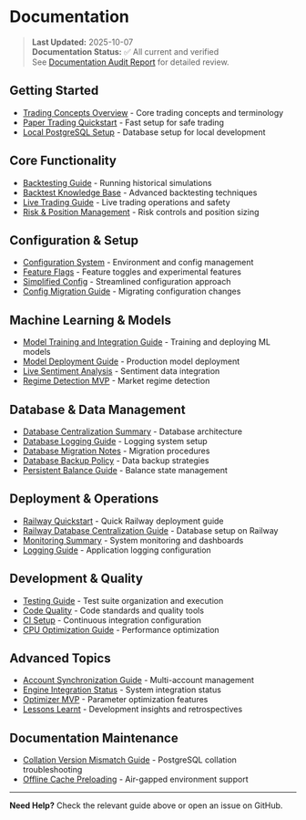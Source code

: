 # Documentation

> **Last Updated:** 2025-10-07  
> **Documentation Status:** ✅ All current and verified  
> See [Documentation Audit Report](../DOCUMENTATION_AUDIT_2025-10-07.md) for detailed review.

## Getting Started
- [Trading Concepts Overview](TRADING_CONCEPTS_OVERVIEW.md) - Core trading concepts and terminology
- [Paper Trading Quickstart](PAPER_TRADING_QUICKSTART.md) - Fast setup for safe trading
- [Local PostgreSQL Setup](LOCAL_POSTGRESQL_SETUP.md) - Database setup for local development

## Core Functionality
- [Backtesting Guide](BACKTEST_GUIDE.md) - Running historical simulations
- [Backtest Knowledge Base](BACKTEST_KNOWLEDGE_BASE.md) - Advanced backtesting techniques
- [Live Trading Guide](LIVE_TRADING_GUIDE.md) - Live trading operations and safety
- [Risk & Position Management](RISK_AND_POSITION_MANAGEMENT.md) - Risk controls and position sizing

## Configuration & Setup
- [Configuration System](CONFIGURATION_SYSTEM_SUMMARY.md) - Environment and config management
- [Feature Flags](FEATURE_FLAGS.md) - Feature toggles and experimental features
- [Simplified Config](SIMPLIFIED_CONFIG.md) - Streamlined configuration approach
- [Config Migration Guide](CONFIG_MIGRATION_GUIDE.md) - Migrating configuration changes

## Machine Learning & Models
- [Model Training and Integration Guide](MODEL_TRAINING_AND_INTEGRATION_GUIDE.md) - Training and deploying ML models
- [Model Deployment Guide](MODEL_DEPLOYMENT_GUIDE.md) - Production model deployment
- [Live Sentiment Analysis](LIVE_SENTIMENT_ANALYSIS.md) - Sentiment data integration
- [Regime Detection MVP](REGIME_DETECTION_MVP.md) - Market regime detection

## Database & Data Management
- [Database Centralization Summary](DATABASE_CENTRALIZATION_SUMMARY.md) - Database architecture
- [Database Logging Guide](DATABASE_LOGGING_GUIDE.md) - Logging system setup
- [Database Migration Notes](DATABASE_MIGRATION_NOTES.md) - Migration procedures
- [Database Backup Policy](DATABASE_BACKUP_POLICY.md) - Data backup strategies
- [Persistent Balance Guide](PERSISTENT_BALANCE_GUIDE.md) - Balance state management

## Deployment & Operations
- [Railway Quickstart](RAILWAY_QUICKSTART.md) - Quick Railway deployment guide
- [Railway Database Centralization Guide](RAILWAY_DATABASE_CENTRALIZATION_GUIDE.md) - Database setup on Railway
- [Monitoring Summary](MONITORING_SUMMARY.md) - System monitoring and dashboards
- [Logging Guide](LOGGING_GUIDE.md) - Application logging configuration

## Development & Quality
- [Testing Guide](TESTING_GUIDE.md) - Test suite organization and execution
- [Code Quality](CODE_QUALITY.md) - Code standards and quality tools
- [CI Setup](CI_SETUP.md) - Continuous integration configuration
- [CPU Optimization Guide](CPU_OPTIMIZATION_GUIDE.md) - Performance optimization

## Advanced Topics
- [Account Synchronization Guide](ACCOUNT_SYNCHRONIZATION_GUIDE.md) - Multi-account management
- [Engine Integration Status](ENGINE_INTEGRATION_STATUS.md) - System integration status
- [Optimizer MVP](OPTIMIZER_MVP.md) - Parameter optimization features
- [Lessons Learnt](lessons-learnt.md) - Development insights and retrospectives

## Documentation Maintenance
- [Collation Version Mismatch Guide](COLLATION_VERSION_MISMATCH_GUIDE.md) - PostgreSQL collation troubleshooting
- [Offline Cache Preloading](OFFLINE_CACHE_PRELOADING.md) - Air-gapped environment support

---

**Need Help?** Check the relevant guide above or open an issue on GitHub.
